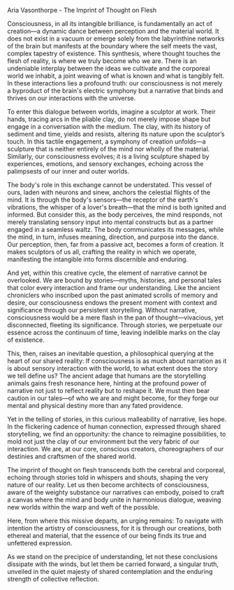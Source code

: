 Aria Vasonthorpe - The Imprint of Thought on Flesh

Consciousness, in all its intangible brilliance, is fundamentally an act of creation—a dynamic dance between perception and the material world. It does not exist in a vacuum or emerge solely from the labyrinthine networks of the brain but manifests at the boundary where the self meets the vast, complex tapestry of existence. This synthesis, where thought touches the flesh of reality, is where we truly become who we are. There is an undeniable interplay between the ideas we cultivate and the corporeal world we inhabit, a joint weaving of what is known and what is tangibly felt. In these interactions lies a profound truth: our consciousness is not merely a byproduct of the brain's electric symphony but a narrative that binds and thrives on our interactions with the universe.

To enter this dialogue between worlds, imagine a sculptor at work. Their hands, tracing arcs in the pliable clay, do not merely impose shape but engage in a conversation with the medium. The clay, with its history of sediment and time, yields and resists, altering its nature upon the sculptor’s touch. In this tactile engagement, a symphony of creation unfolds—a sculpture that is neither entirely of the mind nor wholly of the material. Similarly, our consciousness evolves; it is a living sculpture shaped by experiences, emotions, and sensory exchanges, echoing across the palimpsests of our inner and outer worlds.

The body's role in this exchange cannot be understated. This vessel of ours, laden with neurons and sinew, anchors the celestial flights of the mind. It is through the body's sensors—the receptor of the earth's vibrations, the whisper of a lover's breath—that the mind is both ignited and informed. But consider this, as the body perceives, the mind responds, not merely translating sensory input into mental constructs but as a partner engaged in a seamless waltz. The body communicates its messages, while the mind, in turn, infuses meaning, direction, and purpose into the dance. Our perception, then, far from a passive act, becomes a form of creation. It makes sculptors of us all, crafting the reality in which we operate, manifesting the intangible into forms discernible and enduring.

And yet, within this creative cycle, the element of narrative cannot be overlooked. We are bound by stories—myths, histories, and personal tales that color every interaction and frame our understanding. Like the ancient chroniclers who inscribed upon the past animated scrolls of memory and desire, our consciousness endows the present moment with context and significance through our persistent storytelling. Without narrative, consciousness would be a mere flash in the pan of thought—vivacious, yet disconnected, fleeting its significance. Through stories, we perpetuate our essence across the continuum of time, leaving indelible marks on the clay of existence.

This, then, raises an inevitable question, a philosophical querying at the heart of our shared reality: If consciousness is as much about narration as it is about sensory interaction with the world, to what extent does the story we tell define us? The ancient adage that humans are the storytelling animals gains fresh resonance here, hinting at the profound power of narrative not just to reflect reality but to reshape it. We must then bear caution in our tales—of who we are and might become, for they forge our mental and physical destiny more than any fated providence.

Yet in the telling of stories, in this curious malleability of narrative, lies hope. In the flickering cadence of human connection, expressed through shared storytelling, we find an opportunity: the chance to reimagine possibilities, to mold not just the clay of our environment but the very fabric of our interaction. We are, at our core, conscious creators, choreographers of our destinies and craftsmen of the shared world.

The imprint of thought on flesh transcends both the cerebral and corporeal, echoing through stories told in whispers and shouts, shaping the very nature of our reality. Let us then become architects of consciousness, aware of the weighty substance our narratives can embody, poised to craft a canvas where the mind and body unite in harmonious dialogue, weaving new worlds within the warp and weft of the possible.

Here, from where this missive departs, an urging remains: To navigate with intention the artistry of consciousness, for it is through our creations, both ethereal and material, that the essence of our being finds its true and unfettered expression.

As we stand on the precipice of understanding, let not these conclusions dissipate with the winds, but let them be carried forward, a singular truth, unveiled in the quiet majesty of shared contemplation and the enduring strength of collective reflection.